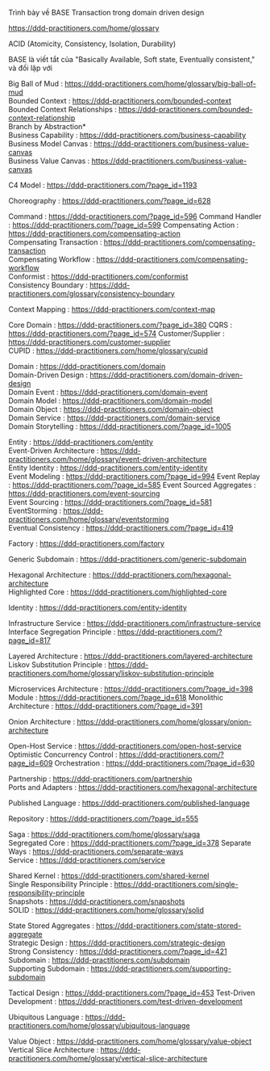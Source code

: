 <!-- Hãy sử dụng Ngôn ngữ chung (Ubiquitous Language) trong domain driven design (DDD) với nội dung nghiệp vụ kinh doanh sau: -->

<!-- 1. **Khách hàng (Customer):** -->
<!-- - **Mô tả:** Người sử dụng dịch vụ, có thể là cá nhân hoặc tổ chức. -->

<!-- 2. **Hóa đơn điện tử (Electronic Invoice):** -->
<!-- - **Mô tả:** Hóa đơn được tạo và quản lý điện tử thay vì truyền thống trên giấy. -->

<!-- Bằng cách sử dụng ngôn ngữ chung như trên, chúng ta có thể tạo ra một mô hình DDD rõ ràng và dễ hiểu, giúp các đội phát triển, quản lý dự án và người dùng hiểu rõ về các yêu cầu và chức năng của hệ thống. -->
<!--  -->
<!--  -->
<!--  -->
<!--  -->
<!--  -->
<!--  -->

Trình bày về   BASE Transaction  trong domain driven design 

https://ddd-practitioners.com/home/glossary

<!--@Thiết kế hướng tên miền -->
<!-- Anti-Corruption Layer (ACL) : https://ddd-practitioners.com/anticorruption-layer -->
<!-- dịch vụ miền -->
<!-- Application Service : https://ddd-practitioners.com/application-service/ -->
<!--@CQRS -->

<!--@event -->
<!-- ACID Transaction : https://ddd-practitioners.com/?page_id=415 -->
ACID (Atomicity, Consistency, Isolation, Durability)
<!-- BASE Transaction  -->
BASE là viết tắt của "Basically Available, Soft state, Eventually consistent," và đối lập với 

 

Big Ball of Mud : https://ddd-practitioners.com/home/glossary/big-ball-of-mud                
Bounded Context : https://ddd-practitioners.com/bounded-context                
Bounded Context Relationships : https://ddd-practitioners.com/bounded-context-relationship                
Branch by Abstraction*  
Business Capability : https://ddd-practitioners.com/business-capability                
Business Model Canvas : https://ddd-practitioners.com/business-value-canvas                
Business Value Canvas : https://ddd-practitioners.com/business-value-canvas                

<!-- C -->

C4 Model : https://ddd-practitioners.com/?page_id=1193

<!-- CAP Theorem*   -->
<!-- Change Data Capture*   -->

Choreography : https://ddd-practitioners.com/?page_id=628

<!-- Clean Architecture*   -->

Command : https://ddd-practitioners.com/?page_id=596
Command Handler : https://ddd-practitioners.com/?page_id=599
Compensating Action : https://ddd-practitioners.com/compensating-action                
Compensating Transaction : https://ddd-practitioners.com/compensating-transaction                
Compensating Workflow : https://ddd-practitioners.com/compensating-workflow                
Conformist : https://ddd-practitioners.com/conformist                
Consistency Boundary : https://ddd-practitioners.com/glossary/consistency-boundary                

<!-- Consumer-Driven Contracts*   -->

Context Mapping : https://ddd-practitioners.com/context-map                

<!-- Contract Testing*   -->
<!-- Conway’s Law*   -->

Core Domain : https://ddd-practitioners.com/?page_id=380
CQRS : https://ddd-practitioners.com/?page_id=574
Customer/Supplier : https://ddd-practitioners.com/customer-supplier                
CUPID : https://ddd-practitioners.com/home/glossary/cupid                

<!-- D -->
<!-- Dependency Inversion Principle*   -->
<!-- Distributed System*   -->

Domain : https://ddd-practitioners.com/domain                
Domain-Driven Design : https://ddd-practitioners.com/domain-driven-design                
Domain Event : https://ddd-practitioners.com/domain-event                
Domain Model : https://ddd-practitioners.com/domain-model                
Domain Object : https://ddd-practitioners.com/domain-object                
Domain Service : https://ddd-practitioners.com/domain-service                
Domain Storytelling : https://ddd-practitioners.com/?page_id=1005

<!-- Dual Write*   -->
<!-- E -->

Entity : https://ddd-practitioners.com/entity                
Event-Driven Architecture : https://ddd-practitioners.com/home/glossary/event-driven-architecture                
Entity Identity : https://ddd-practitioners.com/entity-identity                
Event Modeling : https://ddd-practitioners.com/?page_id=994
Event Replay : https://ddd-practitioners.com/?page_id=585
Event Sourced Aggregates : https://ddd-practitioners.com/event-sourcing                
Event Sourcing : https://ddd-practitioners.com/?page_id=581
EventStorming : https://ddd-practitioners.com/home/glossary/eventstorming                
Eventual Consistency : https://ddd-practitioners.com/?page_id=419

<!-- Example Mapping*   -->
<!-- F -->

Factory : https://ddd-practitioners.com/factory                

<!-- Functional Programming*   -->
<!-- G -->

Generic Subdomain : https://ddd-practitioners.com/generic-subdomain                

<!-- H -->

Hexagonal Architecture : https://ddd-practitioners.com/hexagonal-architecture                
Highlighted Core : https://ddd-practitioners.com/highlighted-core                

<!-- I -->

Identity : https://ddd-practitioners.com/entity-identity                

<!-- Impact Mapping*   -->

Infrastructure Service : https://ddd-practitioners.com/infrastructure-service                
Interface Segregation Principle : https://ddd-practitioners.com/?page_id=817

<!-- Inverse Conway Maneuver*   -->
<!-- L -->

Layered Architecture : https://ddd-practitioners.com/layered-architecture                
Liskov Substitution Principle : https://ddd-practitioners.com/home/glossary/liskov-substitution-principle                

<!-- Long-running Transaction*   -->
<!-- M -->

Microservices Architecture : https://ddd-practitioners.com/?page_id=398
Module : https://ddd-practitioners.com/?page_id=618
Monolithic Architecture : https://ddd-practitioners.com/?page_id=391

<!-- O -->
<!-- Object-Oriented Programming*   -->
<!-- OLAP*   -->
<!-- OLTP*   -->

Onion Architecture : https://ddd-practitioners.com/home/glossary/onion-architecture                

<!-- Open-Closed Principle*   -->

Open-Host Service : https://ddd-practitioners.com/open-host-service                
Optimistic Concurrency Control : https://ddd-practitioners.com/?page_id=609
Orchestration : https://ddd-practitioners.com/?page_id=630

<!-- Outbox Pattern*   -->
<!-- P -->
<!-- Parallel Database*   -->

Partnership : https://ddd-practitioners.com/partnership                
Ports and Adapters : https://ddd-practitioners.com/hexagonal-architecture                

<!-- Procedural Programming*   -->
<!-- Projection*   -->

Published Language : https://ddd-practitioners.com/published-language                

<!-- Q -->
<!-- Query*   -->

<!-- R -->
<!-- Read Model*   -->
<!-- Refactoring*   -->

Repository : https://ddd-practitioners.com/?page_id=555

<!-- S -->

Saga : https://ddd-practitioners.com/home/glossary/saga                
Segregated Core : https://ddd-practitioners.com/?page_id=378
Separate Ways : https://ddd-practitioners.com/separate-ways                
Service : https://ddd-practitioners.com/service                

<!-- Service-Oriented Architecture*   -->

Shared Kernel : https://ddd-practitioners.com/shared-kernel                
Single Responsibility Principle : https://ddd-practitioners.com/single-responsibility-principle                
Snapshots : https://ddd-practitioners.com/snapshots                
SOLID : https://ddd-practitioners.com/home/glossary/solid                

<!-- Strangler Fig*   -->

State Stored Aggregates : https://ddd-practitioners.com/state-stored-aggregate                
Strategic Design : https://ddd-practitioners.com/strategic-design                
Strong Consistency : https://ddd-practitioners.com/?page_id=421
Subdomain : https://ddd-practitioners.com/subdomain                
Supporting Subdomain : https://ddd-practitioners.com/supporting-subdomain                

<!-- System Event*   -->

<!-- T -->

Tactical Design : https://ddd-practitioners.com/?page_id=453
Test-Driven Development : https://ddd-practitioners.com/test-driven-development                

<!-- Transactional Outbox*   -->

<!-- U -->

Ubiquitous Language : https://ddd-practitioners.com/home/glossary/ubiquitous-language                

<!-- V -->

Value Object : https://ddd-practitioners.com/home/glossary/value-object                
Vertical Slice Architecture : https://ddd-practitioners.com/home/glossary/vertical-slice-architecture                

<!-- W -->
<!-- Wardley Mapping* -->

<!--  -->
